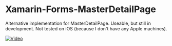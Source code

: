 # Xamarin-Forms-MasterDetailPage
Alternative implementation for MasterDetailPage. Useable, but still in development.
Not tested on iOS (because I don't have any Apple machines).

[![Video](https://youtu.be/IbdJXpEyTdo)](https://youtu.be/IbdJXpEyTdo)
